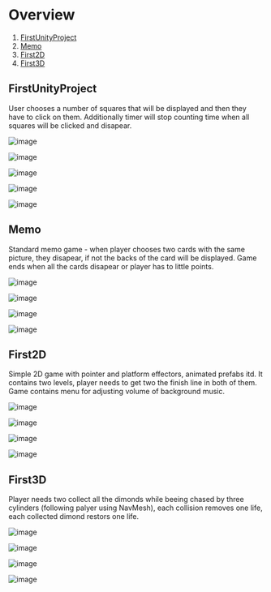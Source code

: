# Overview
1. [FirstUnityProject](#firstunityproject)
2. [Memo](#memo)
3. [First2D](#first2d)
4. [First3D](#first3d)

## FirstUnityProject
User chooses a number of squares that will be displayed and then they have to click on them. Additionally timer will stop counting time when all squares will be clicked and disapear.

![image](https://user-images.githubusercontent.com/61067969/173558091-b63c11c3-b950-45d6-97ed-6b7f0b52477e.png)

![image](https://user-images.githubusercontent.com/61067969/173558170-11863160-ec2f-40bc-a6b2-2635a6d07e83.png)

![image](https://user-images.githubusercontent.com/61067969/173558239-f826db32-3b3c-4928-837f-8a6106f4f30a.png)

![image](https://user-images.githubusercontent.com/61067969/173558322-ff293f53-7c5b-4b6b-9750-985de247dbfd.png)

![image](https://user-images.githubusercontent.com/61067969/173558413-2e8156a3-8357-4d97-bb1a-f8bcf41a25e9.png)

## Memo
Standard memo game - when player chooses two cards with the same picture, they disapear, if not the backs of the card will be displayed. Game ends when all the cards disapear or player has to little points.

![image](https://user-images.githubusercontent.com/61067969/173554056-a2f61203-8715-491b-b6f2-feca844d4ff9.png)

![image](https://user-images.githubusercontent.com/61067969/173554186-915468c9-60a7-42c6-ac55-f8f608481b23.png)

![image](https://user-images.githubusercontent.com/61067969/173554368-506360ff-8d13-40fb-84a4-fee4d95c1fd1.png)

![image](https://user-images.githubusercontent.com/61067969/173554419-476b8168-3178-4de2-9caf-6502dccad329.png)

## First2D
Simple 2D game with pointer and platform effectors, animated prefabs itd. It contains two levels, player needs to get two the finish line in both of them. Game contains menu for adjusting volume of background music.

![image](https://user-images.githubusercontent.com/61067969/173556228-83ab8e35-bfce-4e80-b6b7-e189fba3d3a5.png)

![image](https://user-images.githubusercontent.com/61067969/173556357-b88afe83-0650-4a8a-b4bf-711fa3ce762c.png)

![image](https://user-images.githubusercontent.com/61067969/173556578-ecd6b524-ade6-435d-9c48-20449e989d97.png)

![image](https://user-images.githubusercontent.com/61067969/173557297-ac272e64-cc18-41c3-95cc-843d819d44e6.png)

## First3D
Player needs two collect all the dimonds while beeing chased by three cylinders (following palyer using NavMesh), each collision removes one life, each collected dimond restors one life.

![image](https://user-images.githubusercontent.com/61067969/173555414-e3d900fe-5f92-4009-b0d4-4faf643e4d23.png)

![image](https://user-images.githubusercontent.com/61067969/173555484-4d6aad7e-9dc4-4c48-a703-60e9a1e4f447.png)

![image](https://user-images.githubusercontent.com/61067969/173555630-d668dccb-88e9-4051-a9c0-87a18c926305.png)

![image](https://user-images.githubusercontent.com/61067969/173555710-7f115ab6-2255-48bf-9124-24d1e6401b7d.png)
